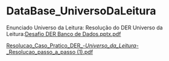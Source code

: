 # DataBase_UniversoDaLeitura

Enunciado Universo da Leitura: 
Resolução do DER Universo da Leitura:[Desafio DER Banco de Dados.pptx.pdf](https://github.com/laianebarbalho/DataBase_UniversoDaLeitura/files/8459818/Desafio.DER.Banco.de.Dados.pptx.pdf)

[Resolucao_Caso_Pratico_DER_-_Universo_da_Leitura_-_Resolucao_passo_a_passo (1).pdf](https://github.com/laianebarbalho/DataBase_UniversoDaLeitura/files/8459816/Resolucao_Caso_Pratico_DER_-_Universo_da_Leitura_-_Resolucao_passo_a_passo.1.pdf)


